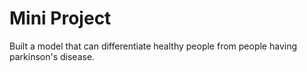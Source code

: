 # Mini Project
Built a model that can differentiate healthy people from people having parkinson's disease.
